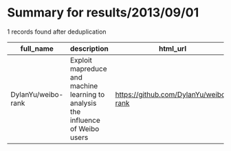
# Summary for results/2013/09/01
    
1 records found after deduplication

| full_name | description | html_url | matched_list | matched_count | pushed_at | size | stargazers_count | language | forks_count | vul_ids |
|--------------------|---------------------------------------------------------------------------------|---------------------------------------|----------------|-----------------|---------------------------|--------|--------------------|------------|---------------|-----------|
| DylanYu/weibo-rank | Exploit mapreduce and machine learning to analysis the influence of Weibo users | https://github.com/DylanYu/weibo-rank | ['exploit'] | 1 | 2013-09-01 02:51:50+00:00 | 112 | 3 | Java | 1 | [] |
